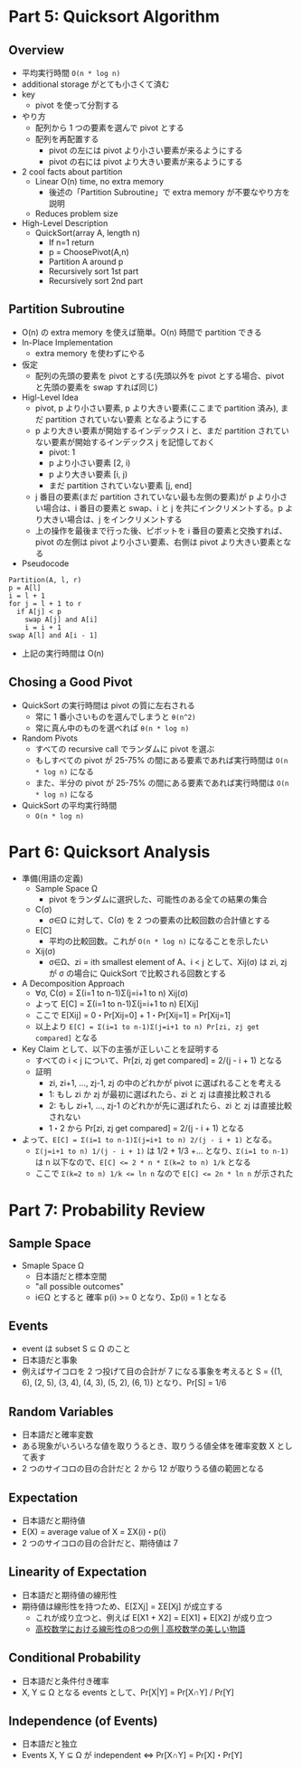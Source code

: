 # Part 5: Quicksort Algorithm

## Overview

- 平均実行時間 `O(n * log n)`
- additional storage がとても小さくて済む
- key
  - pivot を使って分割する
- やり方
  - 配列から 1 つの要素を選んで pivot とする
  - 配列を再配置する
    - pivot の左には pivot より小さい要素が来るようにする
    - pivot の右には pivot より大きい要素が来るようにする
- 2 cool facts about partition
  - Linear O(n) time, no extra memory
    - 後述の「Partition Subroutine」で extra memory が不要なやり方を説明
  - Reduces problem size
- High-Level Description
  - QuickSort(array A, length n)
    - If n=1 return
    - p = ChoosePivot(A,n)
    - Partition A around p
    - Recursively sort 1st part
    - Recursively sort 2nd part

## Partition Subroutine

- O(n) の extra memory を使えば簡単。O(n) 時間で partition できる
- In-Place Implementation
  - extra memory を使わずにやる
- 仮定
  - 配列の先頭の要素を pivot とする(先頭以外を pivot とする場合、pivot と先頭の要素を swap すれば同じ)
- Higl-Level Idea
  - pivot, p より小さい要素, p より大きい要素(ここまで partition 済み), まだ partition されていない要素 となるようにする
  - p より大きい要素が開始するインデックス i と、まだ partition されていない要素が開始するインデックス j を記憶しておく
    - pivot: 1
    - p より小さい要素 [2, i)
    - p より大きい要素 [i, j)
    - まだ partition されていない要素 [j, end]
  - j 番目の要素(まだ partition されていない最も左側の要素)が p より小さい場合は、i 番目の要素と swap、i と j を共にインクリメントする。p より大きい場合は、j をインクリメントする
  - 上の操作を最後まで行った後、ピボットを i 番目の要素と交換すれば、pivot の左側は pivot より小さい要素、右側は pivot より大きい要素となる
- Pseudocode

```
Partition(A, l, r)
p = A[l]
i = l + 1
for j = l + 1 to r
  if A[j] < p
    swap A[j] and A[i]
    i = i + 1
swap A[l] and A[i - 1]
```

- 上記の実行時間は O(n)

## Chosing a Good Pivot

- QuickSort の実行時間は pivot の質に左右される
  - 常に 1 番小さいものを選んでしまうと `θ(n^2)`
  - 常に真ん中のものを選べれば `θ(n * log n)`
- Random Pivots
  - すべての recursive call でランダムに pivot を選ぶ
  - もしすべての pivot が 25-75% の間にある要素であれば実行時間は `O(n * log n)` になる
  - また、半分の pivot が 25-75% の間にある要素であれば実行時間は `O(n * log n)` になる
- QuickSort の平均実行時間
  - `O(n * log n)`

# Part 6: Quicksort Analysis

- 準備(用語の定義)
  - Sample Space Ω
    - pivot をランダムに選択した、可能性のある全ての結果の集合
  - C(σ)
    - σ∈Ω に対して、C(σ) を 2 つの要素の比較回数の合計値とする
  - E[C]
    - 平均の比較回数。これが `O(n * log n)` になることを示したい
  - Xij(σ)
    - σ∈Ω、zi = ith smallest element of A、i < j として、Xij(σ) は zi, zj が σ の場合に QuickSort で比較される回数とする
- A Decomposition Approach
  - ∀σ, C(σ) = Σ(i=1 to n-1)Σ(j=i+1 to n) Xij(σ)
  - よって E[C] = Σ(i=1 to n-1)Σ(j=i+1 to n) E[Xij]
  - ここで E[Xij] = 0・Pr[Xij=0] + 1・Pr[Xij=1] = Pr[Xij=1]
  - 以上より `E[C] = Σ(i=1 to n-1)Σ(j=i+1 to n) Pr[zi, zj get compared]` となる
- Key Claim として、以下の主張が正しいことを証明する
  - すべての i < j について、Pr[zi, zj get compared] = 2/(j - i + 1) となる
  - 証明
    - zi, zi+1, ..., zj-1, zj の中のどれかが pivot に選ばれることを考える
    - 1: もし zi か zj が最初に選ばれたら、zi と zj は直接比較される
    - 2: もし zi+1, ..., zj-1 のどれかが先に選ばれたら、zi と zj は直接比較されない
    - 1・2 から Pr[zi, zj get compared] = 2/(j - i + 1) となる
- よって、`E[C] = Σ(i=1 to n-1)Σ(j=i+1 to n) 2/(j - i + 1)` となる。
  - `Σ(j=i+1 to n) 1/(j - i + 1)` は 1/2 + 1/3 +... となり、`Σ(i=1 to n-1)` は n 以下なので、`E[C] <= 2 * n * Σ(k=2 to n) 1/k` となる
  - ここで `Σ(k=2 to n) 1/k <= ln n` なので `E[C] <= 2n * ln n` が示された

# Part 7: Probability Review

## Sample Space

- Smaple Space Ω
  - 日本語だと標本空間
  - "all possible outcomes"
  - i∈Ω とすると 確率 p(i) >= 0 となり、Σp(i) = 1 となる

## Events

- event は subset S ⊆ Ω のこと
- 日本語だと事象
- 例えばサイコロを 2 つ投げて目の合計が 7 になる事象を考えると S = {(1, 6), (2, 5), (3, 4), (4, 3), (5, 2), (6, 1)} となり、Pr[S] = 1/6

## Random Variables

- 日本語だと確率変数
- ある現象がいろいろな値を取りうるとき、取りうる値全体を確率変数 X として表す
- 2 つのサイコロの目の合計だと 2 から 12 が取りうる値の範囲となる

## Expectation

- 日本語だと期待値
- E(X) = average value of X = ΣX(i)・p(i)
- 2 つのサイコロの目の合計だと、期待値は 7

## Linearity of Expectation

- 日本語だと期待値の線形性
- 期待値は線形性を持つため、E[ΣXj] = ΣE[Xj] が成立する
  - これが成り立つと、例えば E[X1 + X2] = E[X1] + E[X2] が成り立つ
  - [高校数学における線形性の8つの例 | 高校数学の美しい物語](https://mathtrain.jp/linear)

## Conditional Probability

- 日本語だと条件付き確率
- X, Y ⊆ Ω となる events として、Pr[X|Y] = Pr[X∩Y] / Pr[Y]

## Independence (of Events)

- 日本語だと独立
- Events X, Y ⊆ Ω が independent ⇔ Pr[X∩Y] = Pr[X]・Pr[Y]
